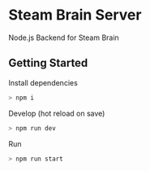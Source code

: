 # Steam Brain Server

Node.js Backend for Steam Brain

## Getting Started

Install dependencies

```bash
> npm i
```

Develop (hot reload on save)

```bash
> npm run dev
```

Run

```bash
> npm run start
```
